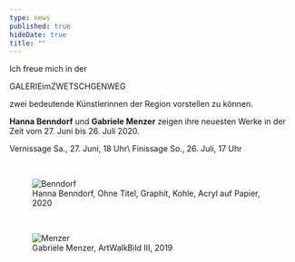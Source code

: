 ```yaml
---
type: news
published: true
hideDate: true
title: ""
---
```

Ich freue mich in der 

GALERIEimZWETSCHGENWEG 

zwei bedeutende Künstlerinnen der Region vorstellen zu können.

**Hanna Benndorf** und **Gabriele Menzer** zeigen ihre neuesten Werke
in der Zeit vom 27. Juni bis 26. Juli 2020.

Vernissage Sa., 27. Juni, 18 Uhr\\
Finissage So., 26. Juli, 17 Uhr

<br>
<figure>
    <img src="{{ site.baseurl }}images/Hanna Benndorf, Ohne Titel, Graphit, Kohle, Acryl auf Papier, 2020.jpg" alt="Benndorf" itemprop="image"/>
	<figcaption>Hanna Benndorf, Ohne Titel, Graphit, Kohle, Acryl auf Papier, 2020</figcaption>
</figure><br>
<figure>
    <img src="{{ site.baseurl }}images/Gabriele Menzer, ArtWalkBild III, 2019.jpg" alt="Menzer" itemprop="image"/>
	<figcaption>Gabriele Menzer, ArtWalkBild III, 2019</figcaption>
</figure>

